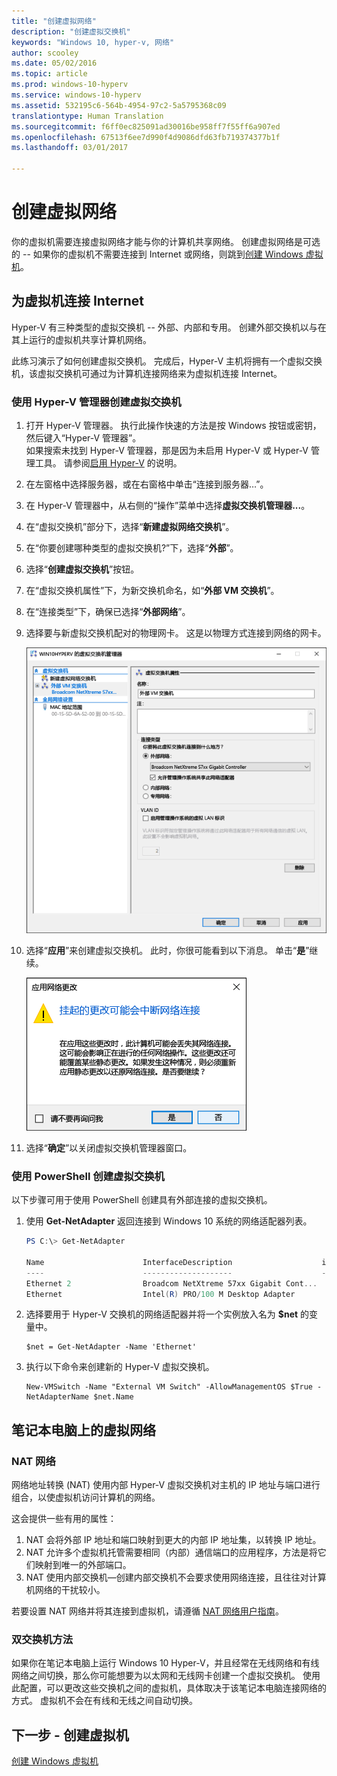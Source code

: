 ```yaml
---
title: "创建虚拟网络"
description: "创建虚拟交换机"
keywords: "Windows 10, hyper-v, 网络"
author: scooley
ms.date: 05/02/2016
ms.topic: article
ms.prod: windows-10-hyperv
ms.service: windows-10-hyperv
ms.assetid: 532195c6-564b-4954-97c2-5a5795368c09
translationtype: Human Translation
ms.sourcegitcommit: f6ff0ec825091ad30016be958ff7f55ff6a907ed
ms.openlocfilehash: 67513f6ee7d990f4d9086dfd63fb719374377b1f
ms.lasthandoff: 03/01/2017

---
```


# 创建虚拟网络

你的虚拟机需要连接虚拟网络才能与你的计算机共享网络。  创建虚拟网络是可选的 -- 如果你的虚拟机不需要连接到 Internet 或网络，则跳到[创建 Windows 虚拟机](create-virtual-machine.md)。


## 为虚拟机连接 Internet

Hyper-V 有三种类型的虚拟交换机 -- 外部、内部和专用。 创建外部交换机以与在其上运行的虚拟机共享计算机网络。

此练习演示了如何创建虚拟交换机。 完成后，Hyper-V 主机将拥有一个虚拟交换机，该虚拟交换机可通过为计算机连接网络来为虚拟机连接 Internet。 

### 使用 Hyper-V 管理器创建虚拟交换机

1. 打开 Hyper-V 管理器。  执行此操作快速的方法是按 Windows 按钮或密钥，然后键入“Hyper-V 管理器”。  
如果搜索未找到 Hyper-V 管理器，那是因为未启用 Hyper-V 或 Hyper-V 管理工具。  请参阅[启用 Hyper-V](enable-hyper-v.md) 的说明。

2. 在左窗格中选择服务器，或在右窗格中单击“连接到服务器…”。

3. 在 Hyper-V 管理器中，从右侧的“操作”菜单中选择**虚拟交换机管理器...**。 

4. 在“虚拟交换机”部分下，选择“**新建虚拟网络交换机**”。

5. 在“你要创建哪种类型的虚拟交换机?”下，选择“**外部**”。

6. 选择“**创建虚拟交换机**”按钮。

7. 在“虚拟交换机属性”下，为新交换机命名，如“**外部 VM 交换机**”。

8. 在“连接类型”下，确保已选择“**外部网络**”。

9. 选择要与新虚拟交换机配对的物理网卡。 这是以物理方式连接到网络的网卡。  

    ![](media/newSwitch_upd.png)

10. 选择“**应用**”来创建虚拟交换机。 此时，你很可能看到以下消息。 单击“**是**”继续。

    ![](media/pen_changes_upd.png)  

11. 选择“**确定**”以关闭虚拟交换机管理器窗口。


### 使用 PowerShell 创建虚拟交换机

以下步骤可用于使用 PowerShell 创建具有外部连接的虚拟交换机。 

1. 使用 **Get-NetAdapter** 返回连接到 Windows 10 系统的网络适配器列表。

    ```powershell
    PS C:\> Get-NetAdapter

    Name                      InterfaceDescription                    ifIndex Status       MacAddress             LinkSpeed
    ----                      --------------------                    ------- ------       ----------             ---------
    Ethernet 2                Broadcom NetXtreme 57xx Gigabit Cont...       5 Up           BC-30-5B-A8-C1-7F         1 Gbps
    Ethernet                  Intel(R) PRO/100 M Desktop Adapter            3 Up           00-0E-0C-A8-DC-31        10 Mbps  
    ```

2. 选择要用于 Hyper-V 交换机的网络适配器并将一个实例放入名为 **$net** 的变量中。

    ```
    $net = Get-NetAdapter -Name 'Ethernet'
    ```

3. 执行以下命令来创建新的 Hyper-V 虚拟交换机。

    ```
    New-VMSwitch -Name "External VM Switch" -AllowManagementOS $True -NetAdapterName $net.Name
    ```

## 笔记本电脑上的虚拟网络

### NAT 网络
网络地址转换 (NAT) 使用内部 Hyper-V 虚拟交换机对主机的 IP 地址与端口进行组合，以使虚拟机访问计算机的网络。

这会提供一些有用的属性：
1. NAT 会将外部 IP 地址和端口映射到更大的内部 IP 地址集，以转换 IP 地址。 
2. NAT 允许多个虚拟机托管需要相同（内部）通信端口的应用程序，方法是将它们映射到唯一的外部端口。
3. NAT 使用内部交换机—创建内部交换机不会要求使用网络连接，且往往对计算机网络的干扰较小。

若要设置 NAT 网络并将其连接到虚拟机，请遵循 [NAT 网络用户指南](../user-guide/setup-nat-network.md)。

### 双交换机方法
如果你在笔记本电脑上运行 Windows 10 Hyper-V，并且经常在无线网络和有线网络之间切换，那么你可能想要为以太网和无线网卡创建一个虚拟交换机。 使用此配置，可以更改这些交换机之间的虚拟机，具体取决于该笔记本电脑连接网络的方式。 虚拟机不会在有线和无线之间自动切换。


## 下一步 - 创建虚拟机
[创建 Windows 虚拟机](create-virtual-machine.md)

